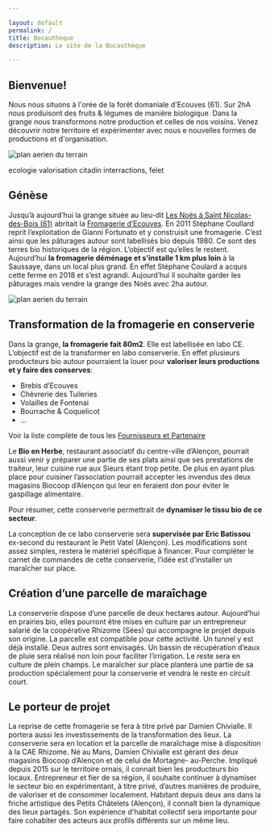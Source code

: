 ```yaml
---

layout: default
permalink: /
title: Bocauthèque
description: Le site de la Bocauthèque

---
```



## Bienvenue!

Nous nous situons à l'orée de la forêt domaniale d'Ecouves (61). Sur 2hA nous produisont des fruits & légumes de manière biologique. Dans la grange nous transformons notre production et celles de nos voisins. Venez découvrir notre territoire et expérimenter avec nous e nouvelles formes de productions et d'organisation.

![plan aerien du terrain](https://damienchivialle.github.io/bocautheque/assets/img/organigramme-bocautheque.png)

ecologie
valorisation
citadin
interractions, felet 

## Génèse

Jusqu’à aujourd’hui la grange située au lieu-dit [Les Noës à Saint Nicolas-des-Bois (61)](https://www.google.com/maps/place/Les+No%C3%ABs,+61250+Saint-Nicolas-des-Bois/data=!4m2!3m1!1s0x4809e20eb4ca68c7:0xa1bfde62ea680501?sa=X&ved=2ahUKEwjbtbakwaT1AhWHBGMBHYHHDksQ8gF6BAgPEAE) abritait la [Fromagerie
d’Ecouves](https://brebisdecouves.fr/). En 2011 Stéphane Coullard reprit l’exploitation de Gianni Fortunato et y construisit une
fromagerie. C’est ainsi que les pâturages autour sont labellisés bio depuis 1980. Ce sont des terres bio
historiques de la région. L’objectif est qu’elles le restent.
Aujourd’hui **la fromagerie déménage et s’installe 1 km plus loin** à la Saussaye, dans un local plus grand. En
effet Stéphane Coulard a acquis cette ferme en 2018 et s’est agrandi. Aujourd’hui il souhaite garder les
pâturages mais vendre la grange des Noës avec 2ha autour.

![plan aerien du terrain](https://centime.github.io/bocautheque/assets/img/maraichage3.jpg)

## Transformation de la fromagerie en conserverie

Dans la grange, **la fromagerie fait 80m2**. Elle est labellisée en labo CE. L’objectif est de la transformer en
labo conserverie. En effet plusieurs producteurs bio autour pourraient la louer pour **valoriser leurs
productions et y faire des conserves**: 
- Brebis d’Ecouves
- Chèvrerie des Tuileries
- Volailles de Fontenai
- Bourrache & Coquelicot
- ... 

Voir la liste complète de tous les [Fournisseurs et Partenaire](https://centime.github.io/bocautheque/fournisseurs)

Le **Bio en Herbe**, restaurant associatif du centre-ville d’Alençon, pourrait aussi venir y préparer une partie de ses plats ainsi que ses prestations de traiteur, leur cuisine rue aux Sieurs étant trop petite. De plus en ayant plus place pour cuisiner l’association pourrait accepter les invendus des
deux magasins Biocoop d’Alençon qui leur en feraient don pour éviter le gaspillage alimentaire.

Pour résumer, cette conserverie permettrait de **dynamiser le tissu bio de ce secteur**.

La conception de ce labo conserverie sera **supervisée par Eric Batissou** ex-second du restaurant le Petit
Vatel (Alençon). Les modifications sont assez simples, restera le matériel spécifique à financer.
Pour compléter le carnet de commandes de cette conserverie, l’idée est d’installer un maraîcher sur place.


## Création d’une parcelle de maraîchage

La conserverie dispose d’une parcelle de deux hectares autour. Aujourd’hui en prairies bio, elles pourront
être mises en culture par un entrepreneur salarié de la coopérative Rhizome (Sées) qui accompagne le
projet depuis son origine. La parcelle est compatible pour cette activité. Un tunnel y est déjà installé. Deux
autres sont envisagés. Un bassin de récupération d’eaux de pluie sera réalisé non loin pour faciliter
l’irrigation. Le reste sera en culture de plein champs.
Le maraîcher sur place plantera une partie de sa production spécialement pour la conserverie et vendra le
reste en circuit court.

## Le porteur de projet

La reprise de cette fromagerie se fera à titre privé par Damien Chivialle. Il portera aussi les investissements
de la transformation des lieux. La conserverie sera en location et la parcelle de maraîchage mise à
disposition à la CAE Rhizome.
Né au Mans, Damien Chivialle est gérant des deux magasins Biocoop d’Alençon et de celui de Mortagne-
au-Perche. Impliqué depuis 2015 sur le territoire ornais, il connait bien les producteurs bio locaux.
Entrepreneur et fier de sa région, il souhaite continuer à dynamiser le secteur bio en expérimentant, à titre
privé, d’autres manières de produire, de valoriser et de consommer localement.
Habitant depuis deux ans dans la friche artistique des Petits Châtelets (Alençon), il connaît bien la
dynamique des lieux partagés. Son expérience d'habitat collectif sera importante pour faire cohabiter des
acteurs aux profils différents sur un même lieu.
